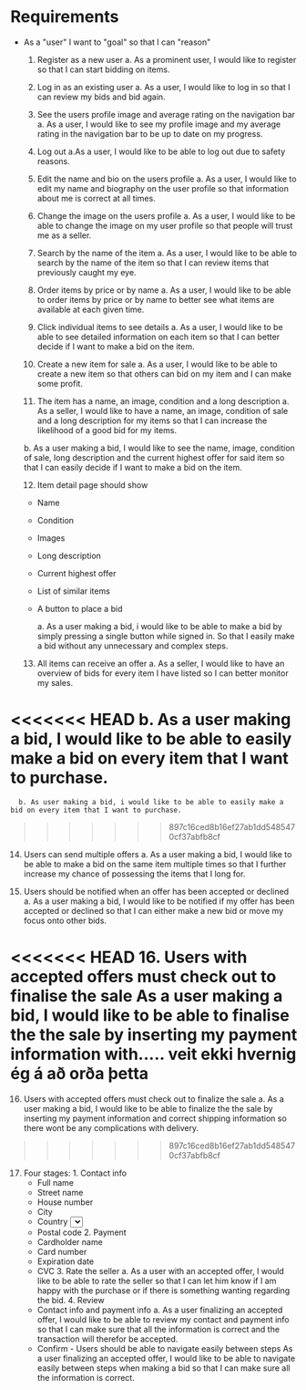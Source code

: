 # Requirements
- As a "user" I want to "goal" so that I can "reason"

  1. Register as a new user
    a. As a prominent user, I would like to register so that I can start bidding on items.

  2. Log in as an existing user
    a. As a user, I would like to log in so that I can review my bids and bid again.

  3. See the users profile image and average rating on the navigation bar
    a. As a user, I would like to see my profile image and my average rating in the navigation bar to be up to date on my progress.

  4. Log out
    a.As a user, I would like to be able to log out due to safety reasons.

  5. Edit the name and bio on the users profile
    a. As a user, I would like to edit my name and biography on the user profile so that information about me is correct at all times.
  6. Change the image on the users profile
    a. As a user, I would like to be able to change the image on my user profile so that people will trust me as a seller.

  7. Search by the name of the item
    a. As a user, I would like to be able to search by the name of the item so that I can review items that previously caught my eye.

  8. Order items by price or by name
    a. As a user, I would like to be able to order items by price or by name to better see what items are available at each given time.

  9. Click individual items to see details
    a. As a user, I would like to be able to see detailed information on each item so that I can better decide if I want to make a bid on the item.

  10. Create a new item for sale
    a. As a user, I would like to be able to create a new item so that others can bid on my item and I can make some profit.

  11. The item has a name, an image, condition and a long description
    a. As a seller, I would like to have a name, an image, condition of sale and a long description for my items so that I can increase    the likelihood of a good bid for my items.

    b. As a user making a bid, I would like to see the name, image, condition of sale, long description and the current highest offer for said item so that I can easily decide if I want to make a bid on the item.

  12. Item detail page should show
    - Name
    - Condition
    - Images
    - Long description
    - Current highest offer
    - List of similar items
    - A button to place a bid

        a. As a user making a bid, i would like to be able to make a bid by simply pressing a single button while signed in. So that I easily make a bid without any unnecessary and complex steps.



  13. All items can receive an offer
      a. As a seller, I would like to have an overview of bids for every item I have listed so I can better monitor my sales.

<<<<<<< HEAD
      b. As a user making a bid, I would like to be able to easily make a bid on every item that I want to purchase.
=======
      b. As user making a bid, i would like to be able to easily make a bid on every item that I want to purchase. 
>>>>>>> 897c16ced8b16ef27ab1dd5485470cf37abfb8cf

  14. Users can send multiple offers
      a. As a user making a bid, I would like to be able to make a bid on the same item multiple times so that I further increase my chance of possessing the items that I long for.

  15. Users should be notified when an offer has been accepted or declined
      a. As a user making a bid, I would like to be notified if my offer has been accepted or declined so that I can either make a new bid or move my focus onto other bids.

<<<<<<< HEAD
  16. Users with accepted offers must check out to finalise the sale
      As a user making a bid, I would like to be able to finalise the the sale by inserting my payment information with..... veit ekki hvernig ég á að orða þetta
=======
  16. Users with accepted offers must check out to finalize the sale
      a. As a user making a bid, I would like to be able to finalize the the sale by inserting my payment information and correct shipping information so there wont be any complications with delivery. 

>>>>>>> 897c16ced8b16ef27ab1dd5485470cf37abfb8cf
  17. Four stages:
    1. Contact info
      - Full name
      - Street name
      - House number
      - City
      - Country <select>
      - Postal code
    2. Payment
      - Cardholder name
      - Card number
      - Expiration date
      - CVC
    3. Rate the seller
        a. As a user with an accepted offer, I would like to be able to rate the seller so that I can let him know if I am happy with the purchase or if there is something wanting regarding the bid.
    4. Review
      - Contact info and payment info
      a. As a user finalizing an accepted offer, I would like to be able to review my contact and payment info so that I can make sure that all the information is correct and the transaction will therefor be accepted.
      - Confirm
    - Users should be able to navigate easily between steps
          As a user finalizing an accepted offer, I would like to be able to navigate easily between steps when making a bid so that I can make sure all the information is correct.
